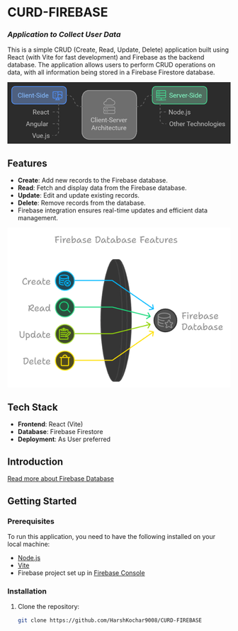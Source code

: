 # **CURD-FIREBASE**



### _Application to Collect  User Data_

This is a simple CRUD (Create, Read, Update, Delete) application built using React (with Vite for fast development) and Firebase as the backend database. The application allows users to perform CRUD operations on data, with all information being stored in a Firebase Firestore database.



![alt text](https://github.com/HarshKochar9008/CURD-FIREBASE/blob/main/public/Firebase%20Application.png?raw=true)

## Features

- **Create**: Add new records to the Firebase database.
- **Read**: Fetch and display data from the Firebase database.
- **Update**: Edit and update existing records.
- **Delete**: Remove records from the database.
- Firebase integration ensures real-time updates and efficient data management.

![alt text](https://github.com/HarshKochar9008/CURD-FIREBASE/blob/main/public/Application%20feature.png?raw=true)
## Tech Stack

- **Frontend**: React (Vite)
- **Database**: Firebase Firestore
- **Deployment**: As User preferred

Introduction
------------

[Read more about Firebase Database](https://firebase.google.com/docs/database/)
## Getting Started

### Prerequisites

To run this application, you need to have the following installed on your local machine:

- [Node.js](https://nodejs.org/)
- [Vite](https://vitejs.dev/guide/#scaffolding-your-first-vite-project)
- Firebase project set up in [Firebase Console](https://console.firebase.google.com/)

### Installation

1. Clone the repository:

   ```bash
   git clone https://github.com/HarshKochar9008/CURD-FIREBASE
